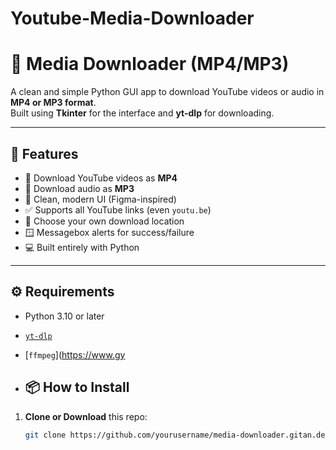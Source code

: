 # Youtube-Media-Downloader

# 🎵 Media Downloader (MP4/MP3)

A clean and simple Python GUI app to download YouTube videos or audio in **MP4 or MP3 format**.  
Built using **Tkinter** for the interface and **yt-dlp** for downloading.

---

## 🚀 Features

- 🎥 Download YouTube videos as **MP4**
- 🎵 Download audio as **MP3**
- 🧼 Clean, modern UI (Figma-inspired)
- ✅ Supports all YouTube links (even `youtu.be`)
- 📂 Choose your own download location
- 🪟 Messagebox alerts for success/failure
- 💻 Built entirely with Python

---


## ⚙️ Requirements

- Python 3.10 or later
- [`yt-dlp`](https://github.com/yt-dlp/yt-dlp/releases/latest/download/yt-dlp.exe)
- [`ffmpeg`](https://www.gy


- ## 📦 How to Install

1. **Clone or Download** this repo:
   ```bash
   git clone https://github.com/yourusername/media-downloader.gitan.dev/ffmpeg/builds/ffmpeg-release-essentials.zip) (for MP3 conversion)
